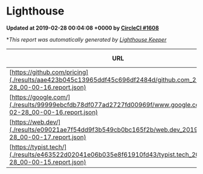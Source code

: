 
# Lighthouse

**Updated at 2019-02-28 00:04:08 +0000 by [CircleCI #1608](https://circleci.com/gh/ItinerisLtd/lighthouse-keeper-example/1608)**

**This report was automatically generated by [Lighthouse Keeper](https://github.com/itinerisltd/lighthouse-keeper)*

| URL | Performance | Accessibility | Best Practices | SEO | PWA | Updated At |
| --- | --- | --- | --- | --- | --- | --- |
| [https://github.com/pricing](./results/aae423b045c13965ddf45c696df2484d/github.com_2019-02-28_00-00-16.report.json) | 0.8 | 0.89 | 0.93 | 0.9 | 0.58 | 2019-02-28T00:00:16.543Z |
| [https://google.com/](./results/99999ebcfdb78df077ad2727fd00969f/www.google.com_2019-02-28_00-00-16.report.json) | 0.96 | 0.71 | 0.93 | 0.8 | 0.58 | 2019-02-28T00:00:16.578Z |
| [https://web.dev/](./results/e09021ae7f54dd9f3b549cb0bc165f2b/web.dev_2019-02-28_00-00-17.report.json) | 0.9 | 0.93 | 1 | 0.91 | 1 | 2019-02-28T00:00:17.364Z |
| [https://typist.tech/](./results/e463522d02041e06b035e8f61910fd43/typist.tech_2019-02-28_00-00-15.report.json) | 1 |  |  |  |  | 2019-02-28T00:00:15.060Z |
